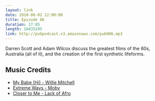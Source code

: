 ```yaml
---
layout: link
date: 2010-06-02 12:00:00
title: Episode 06
duration: 17:05
length: 16435195
link: http://pubpodcast.s3.amazonaws.com/pub006.mp3
---
```


Darren Scott and Adam Wilcox discuss the greatest films of the 80s, Australia (all of it), and the creation of the first synthetic lifeforms.

## Music Credits

- [My Babe (Hi) - Willie Mitchell](http://itunes.apple.com/gb/album/my-babe/id275700126?i=275700391)
- [Extreme Ways - Moby](http://itunes.apple.com/gb/album/extreme-ways-the-bourne-ultimatum/id263397393?i=263397412)
- [Closer to Me - Lack of Afro](http://itunes.apple.com/gb/album/closer-to-me/id330316551?i=330317317)
